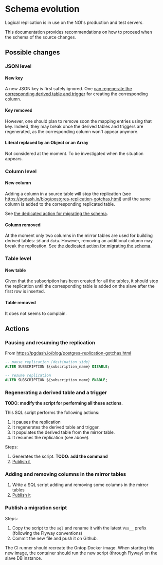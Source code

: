 # Schema evolution

Logical replication is in use on the NOI's production and test servers.

This documentation provides recommendations on how to proceed when the schema of the source changes. 

## Possible changes
### JSON level

#### New key
A new JSON key is first safely ignored. One [can regenerate the corresponding derived table and trigger](#regenerating-a-derived-table-and-a-trigger) for creating the corresponding column.

#### Key removed
However, one should plan to remove soon the mapping entries using that key. 
Indeed, they may break once the derived tables and triggers are regenerated, as the corresponding column won't appear anymore.

#### Literal replaced by an Object or an Array
Not considered at the moment. To be investigated when the situation appears.

### Column level

#### New column
Adding a column in a source table will stop the replication (see https://pgdash.io/blog/postgres-replication-gotchas.html)
until the same column is added to the corresponding replicated table.

See [the dedicated action for migrating the schema](#adding-and-removing-columns-in-the-mirror-tables).

#### Column removed
At the moment only two columns in the mirror tables are used for building derived tables: `id` and `data`.
However, removing an additional column may break the replication. See [the dedicated action for migrating the schema](#adding-and-removing-columns-in-the-mirror-tables).

### Table level

#### New table
Given that the subscription has been created for all the tables, it should stop the replication until the corresponding table is added on the slave after the first row is inserted.

#### Table removed
It does not seems to complain.

## Actions

### Pausing and resuming the replication
From https://pgdash.io/blog/postgres-replication-gotchas.html
```sql
-- pause replication (destination side)
ALTER SUBSCRIPTION ${subscription_name} DISABLE;

-- resume replication
ALTER SUBSCRIPTION ${subscription_name} ENABLE;
```

### Regenerating a derived table and a trigger

**TODO: modify the script for performing all these actions**.

This SQL script performs the following actions:
1. It pauses the replication
2. It regenerates the derived table and trigger.
3. It populates the derived table from the mirror table.
4. It resumes the replication (see above).

Steps:
 1. Generates the script. **TODO: add the command**
 2. [Publish it](#publish-a-migration-script)


 ### Adding and removing columns in the mirror tables

1. Write a SQL script adding and removing some columns in the mirror tables
2. [Publish it](#publish-a-migration-script)

### Publish a migration script
Steps:
 1. Copy the script to the `sql` and rename it with the latest `Vxx__` prefix (following the Flyway conventions)
 2. Commit the new file and push it on Github.

 The CI runner should recreate the Ontop Docker image. When starting this new image, the container should run the new script (through Flyway) on the slave DB instance.
